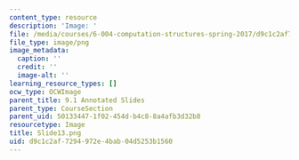 ```yaml
---
content_type: resource
description: 'Image: '
file: /media/courses/6-004-computation-structures-spring-2017/d9c1c2af7294972e4bab04d5253b1560_Slide13.png
file_type: image/png
image_metadata:
  caption: ''
  credit: ''
  image-alt: ''
learning_resource_types: []
ocw_type: OCWImage
parent_title: 9.1 Annotated Slides
parent_type: CourseSection
parent_uid: 50133447-1f02-454d-b4c8-8a4afb3d32b8
resourcetype: Image
title: Slide13.png
uid: d9c1c2af-7294-972e-4bab-04d5253b1560
---
```

